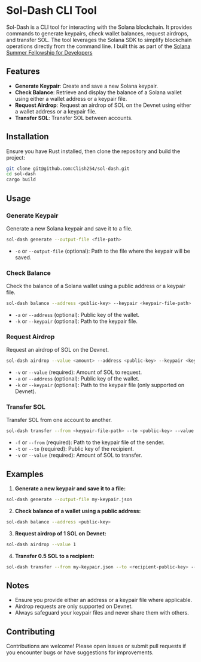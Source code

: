 # Sol-Dash CLI Tool

Sol-Dash is a CLI tool for interacting with the Solana blockchain. It provides commands to generate keypairs, check wallet balances, request airdrops, and transfer SOL. The tool leverages the Solana SDK to simplify blockchain operations directly from the command line. I built this as part of the [Solana Summer Fellowship for Developers](https://x.com/superteam/status/1811148171952721990)

## Features

- **Generate Keypair**: Create and save a new Solana keypair.
- **Check Balance**: Retrieve and display the balance of a Solana wallet using either a wallet address or a keypair file.
- **Request Airdrop**: Request an airdrop of SOL on the Devnet using either a wallet address or a keypair file.
- **Transfer SOL**: Transfer SOL between accounts.

## Installation

Ensure you have Rust installed, then clone the repository and build the project:

```sh
git clone git@github.com:Clish254/sol-dash.git
cd sol-dash
cargo build
```

## Usage

### Generate Keypair

Generate a new Solana keypair and save it to a file.

```sh
sol-dash generate --output-file <file-path>
```

- `-o` or `--output-file` (optional): Path to the file where the keypair will be saved.

### Check Balance

Check the balance of a Solana wallet using a public address or a keypair file.

```sh
sol-dash balance --address <public-key> --keypair <keypair-file-path>
```

- `-a` or `--address` (optional): Public key of the wallet.
- `-k` or `--keypair` (optional): Path to the keypair file.

### Request Airdrop

Request an airdrop of SOL on the Devnet.

```sh
sol-dash airdrop --value <amount> --address <public-key> --keypair <keypair-file-path>
```

- `-v` or `--value` (required): Amount of SOL to request.
- `-a` or `--address` (optional): Public key of the wallet.
- `-k` or `--keypair` (optional): Path to the keypair file (only supported on Devnet).

### Transfer SOL

Transfer SOL from one account to another.

```sh
sol-dash transfer --from <keypair-file-path> --to <public-key> --value <amount>
```

- `-f` or `--from` (required): Path to the keypair file of the sender.
- `-t` or `--to` (required): Public key of the recipient.
- `-v` or `--value` (required): Amount of SOL to transfer.

## Examples

1. **Generate a new keypair and save it to a file:**

```sh
sol-dash generate --output-file my-keypair.json
```

2. **Check balance of a wallet using a public address:**

```sh
sol-dash balance --address <public-key>
```

3. **Request airdrop of 1 SOL on Devnet:**

```sh
sol-dash airdrop --value 1
```

4. **Transfer 0.5 SOL to a recipient:**

```sh
sol-dash transfer --from my-keypair.json --to <recipient-public-key> --value 0.5
```

## Notes

- Ensure you provide either an address or a keypair file where applicable.
- Airdrop requests are only supported on Devnet.
- Always safeguard your keypair files and never share them with others.

## Contributing

Contributions are welcome! Please open issues or submit pull requests if you encounter bugs or have suggestions for improvements.
